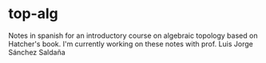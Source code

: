 # top-alg
Notes in spanish for an introductory course on algebraic topology based on Hatcher's book.
I'm currently working on these notes with prof. Luis Jorge Sánchez Saldaña
